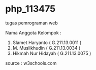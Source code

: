 # php_113475
tugas pemrograman web

Nama Anggota Kelompok :
1. Slamet Haryanto       ( G.211.13.0011 )
2. M. Muslikhudin        ( G.211.13.0034 )
3. Hikmah Nur Hidayah    ( G.211.13.0075 )

source : w3schools.com
